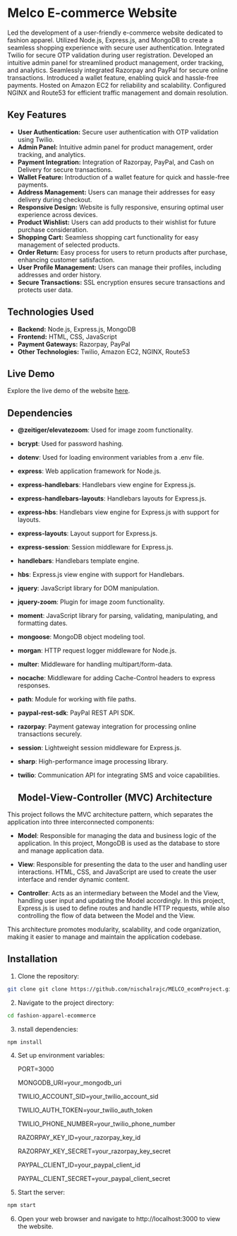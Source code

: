 # Melco E-commerce Website

Led the development of a user-friendly e-commerce website dedicated to fashion apparel. Utilized Node.js, Express.js, and MongoDB to create a seamless shopping experience with secure user authentication. Integrated Twilio for secure OTP validation during user registration. Developed an intuitive admin panel for streamlined product management, order tracking, and analytics. Seamlessly integrated Razorpay and PayPal for secure online transactions. Introduced a wallet feature, enabling quick and hassle-free payments. Hosted on Amazon EC2 for reliability and scalability. Configured NGINX and Route53 for efficient traffic management and domain resolution.

## Key Features

* **User Authentication:** Secure user authentication with OTP validation using Twilio.
* **Admin Panel:** Intuitive admin panel for product management, order tracking, and analytics.
* **Payment Integration:** Integration of Razorpay, PayPal, and Cash on Delivery for secure transactions.
* **Wallet Feature:** Introduction of a wallet feature for quick and hassle-free payments.
* **Address Management:** Users can manage their addresses for easy delivery during checkout.
* **Responsive Design:** Website is fully responsive, ensuring optimal user experience across devices.
* **Product Wishlist:** Users can add products to their wishlist for future purchase consideration.
* **Shopping Cart:** Seamless shopping cart functionality for easy management of selected products.
* **Order Return:** Easy process for users to return products after purchase, enhancing customer satisfaction.
* **User Profile Management:** Users can manage their profiles, including addresses and order history.
* **Secure Transactions:** SSL encryption ensures secure transactions and protects user data.

## Technologies Used

* **Backend:** Node.js, Express.js, MongoDB
* **Frontend:** HTML, CSS, JavaScript
* **Payment Gateways:** Razorpay, PayPal
* **Other Technologies:** Twilio, Amazon EC2, NGINX, Route53

## Live Demo

Explore the live demo of the website [here](https://melco.cloud/).


## Dependencies

- **@zeitiger/elevatezoom**: Used for image zoom functionality.
- **bcrypt**: Used for password hashing.
- **dotenv**: Used for loading environment variables from a .env file.
- **express**: Web application framework for Node.js.
- **express-handlebars**: Handlebars view engine for Express.js.
- **express-handlebars-layouts**: Handlebars layouts for Express.js.
- **express-hbs**: Handlebars view engine for Express.js with support for layouts.
- **express-layouts**: Layout support for Express.js.
- **express-session**: Session middleware for Express.js.
- **handlebars**: Handlebars template engine.
- **hbs**: Express.js view engine with support for Handlebars.
- **jquery**: JavaScript library for DOM manipulation.
- **jquery-zoom**: Plugin for image zoom functionality.
- **moment**: JavaScript library for parsing, validating, manipulating, and formatting dates.
- **mongoose**: MongoDB object modeling tool.
- **morgan**: HTTP request logger middleware for Node.js.
- **multer**: Middleware for handling multipart/form-data.
- **nocache**: Middleware for adding Cache-Control headers to express responses.
- **path**: Module for working with file paths.
- **paypal-rest-sdk**: PayPal REST API SDK.
- **razorpay**: Payment gateway integration for processing online transactions securely.
- **session**: Lightweight session middleware for Express.js.
- **sharp**: High-performance image processing library.
- **twilio**: Communication API for integrating SMS and voice capabilities.

  ## Model-View-Controller (MVC) Architecture

This project follows the MVC architecture pattern, which separates the application into three interconnected components:

- **Model**: Responsible for managing the data and business logic of the application. In this project, MongoDB is used as the database to store and manage application data.

- **View**: Responsible for presenting the data to the user and handling user interactions. HTML, CSS, and JavaScript are used to create the user interface and render dynamic content.

- **Controller**: Acts as an intermediary between the Model and the View, handling user input and updating the Model accordingly. In this project, Express.js is used to define routes and handle HTTP requests, while also controlling the flow of data between the Model and the View.

This architecture promotes modularity, scalability, and code organization, making it easier to manage and maintain the application codebase.


## Installation

1. Clone the repository:

```bash
git clone git clone https://github.com/nischalrajc/MELCO_ecomProject.git
```


2. Navigate to the project directory:

```bash
cd fashion-apparel-ecommerce
```


3. nstall dependencies:

```bash
npm install
```


4. Set up environment variables:
   
   
    PORT=3000
    
    MONGODB_URI=your_mongodb_uri
  
    TWILIO_ACCOUNT_SID=your_twilio_account_sid
    
    TWILIO_AUTH_TOKEN=your_twilio_auth_token
    
    TWILIO_PHONE_NUMBER=your_twilio_phone_number
    
    RAZORPAY_KEY_ID=your_razorpay_key_id
    
    RAZORPAY_KEY_SECRET=your_razorpay_key_secret
    
    PAYPAL_CLIENT_ID=your_paypal_client_id
    
    PAYPAL_CLIENT_SECRET=your_paypal_client_secret


6. Start the server:

```bash
npm start
```

6. Open your web browser and navigate to http://localhost:3000 to view the website.


